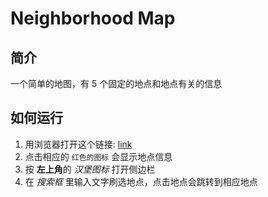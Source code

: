 # Neighborhood Map

## 简介
一个简单的地图，有 5 个固定的地点和地点有关的信息

## 如何运行
1. 用浏览器打开这个链接: [link][1]
2. 点击相应的 `红色的图标` 会显示地点信息
3. 按 **左上角**的 *汉堡图标* 打开侧边栏
4. 在 *搜索框* 里输入文字刷选地点，点击地点会跳转到相应地点

[1]:	https://poblue.github.io/Neighborhood-Map/